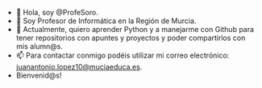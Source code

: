 - 👋 Hola, soy @ProfeSoro.
- 👀 Soy Profesor de Informática en la Región de Murcia.
- 🌱 Actualmente, quiero aprender Python y a manejarme con Github para tener repositorios con apuntes y proyectos y poder compartirlos con mis alumn@s.
- 📫 Para contactar conmigo podéis utilizar mi correo electrónico: juanantonio.lopez10@muciaeduca.es.
- Bienvenid@s!

<!---
ProfeSoro/ProfeSoro is a ✨ special ✨ repository because its `README.md` (this file) appears on your GitHub profile.
You can click the Preview link to take a look at your changes.
--->
